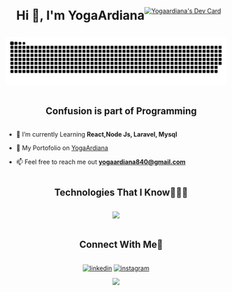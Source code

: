 
<!--horizontal divider(gradiant)-->

<!--h1 without bottom border-->
<div id="user-content-toc" style="display: flex; align-items: center;">
  <ul align="center">
    <summary><h1 style="display: inline-block">Hi 👋, I'm YogaArdiana</h1></summary> 
  </ul>
  <a href="https://app.daily.dev/yogaardiana"><img src="https://api.daily.dev/devcards/17e2243a886944f686d0ee9607ea3dd7.png?r=sd1" width="200" alt="Yogaardiana's Dev Card"/></a>
</div>


<!--- snake -->
<div align="center">
  <img  src="https://github.com/1999AZZAR/1999AZZAR/blob/main/resources/img/grid-snake.svg"
       alt="snake" /></a>
</div>


<!--h2 without bottom border-->
<div id="user-content-toc">
  <ul align="center">
    <summary><h2 style="display: inline-block">Confusion is part of Programming</h2></summary>
  </ul>
</div>


<!--Intro start-->
- 🔭 I’m currently Learning **React,Node Js, Laravel, Mysql**

- 📝 My Portofolio on [YogaArdiana](https://yogaardiana.netlify.app/)

- 📫 Feel free to reach me out **yogaardiana840@gmail.com**

<!--Intro end-->






<!--h1 without bottom border-->
<div id="user-content-toc">
  <ul align="center">
    <summary><h2 style="display: inline-block">Technologies That I Know👨🏻‍💻</h2></summary>
  </ul>
</div>
<!--tech stack icons-->
<p align="center">
  <a href="https://skillicons.dev">
    <img src="https://skillicons.dev/icons?i=bootstrap,css,figma,firebase,github,html,js,mysql,nextjs,react,tailwind,laravel&perline=14" />
  </a>
</p>


<!-- Connect with me -->
<!--h2 without bottom border-->
<div id="user-content-toc">
  <ul align="center">
    <summary><h2 style="display: inline-block">Connect With Me🤝</h2></summary>
  </ul>
</div>

<!--icons and links-->
<p align="center">
<a href="https://id.linkedin.com/in/yoga-ardiana" target="blank"><img align="center" src="https://user-images.githubusercontent.com/88904952/234979284-68c11d7f-1acc-4f0c-ac78-044e1037d7b0.png" alt="linkedin" height="50" width="50" /></a>
<a href="https://www.instagram.com/yogaardiana.aa/" target="blank"><img align="center" src="https://user-images.githubusercontent.com/88904952/234981169-2dd1e58f-4b7e-468c-8213-034ba62156c3.png" alt="instagram" height="50" width="50" /></a>
  
</p>


<!--profile visit count-->
<div align="center">
  
[![](https://visitcount.itsvg.in/api?id=1010nishant&icon=3&color=6)](https://visitcount.itsvg.in)
  
</div>

<!--horizontal divider(gradiant)-->


<!--Credit [1010nishant](https://github.com/1010nishant)-->
